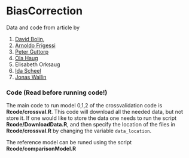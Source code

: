 # BiasCorrection

Data and code from article by

1. [David Bolin](http://www.math.chalmers.se/~bodavid/), 
2. [Arnoldo Frigessi](http://www.med.uio.no/imb/english/people/aca/frigessi/)
3. [Peter Guttorp](https://www.stat.washington.edu/peter/)
4. [Ola Haug](https://www.nr.no/~ola/)
5. Elisabeth Orksaug
6. [Ida Scheel](http://www.mn.uio.no/math/personer/vit/idasch/)
7. [Jonas Wallin](http://jonaswallin.github.io/)


### Code (Read before running code!)
The main code to run model 0,1,2 of the crossvalidation code is __Rcode/crossval.R__.
This code will download all the needed data, but not store it. If one would like to store the
data one needs to run the script __Rcode/DownloadData.R__, and then specify the location of the files in  __Rcode/crossval.R__ by changing the variable `data_location`.

The reference model can be runed using the script __Rcode/comparisonModel.R__

